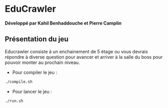 # EduCrawler

**Développé par Kahil Benhaddouche et Pierre Camplin**


## Présentation du jeu

Educrawler consiste à un enchainement de 5 étage ou vous devrais répondre à diverse question pour avancer et arriver à la salle du boss pour pouvoir monter au prochain niveau.



- Pour compiler le jeu :
```bash
./compile.sh
```
- Pour lancer le jeu : 
```bash
./run.sh
```
